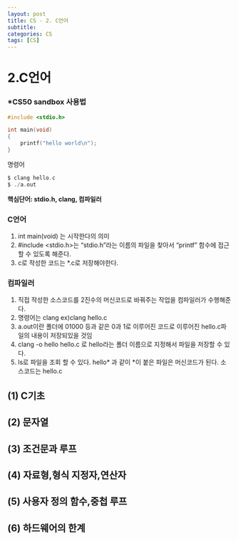```yaml
---
layout: post
title: CS - 2. C언어
subtitle: 
categories: CS
tags: [CS]
---
```


# 2.C언어

### *CS50 sandbox 사용법

```c
#include <stdio.h>

int main(void)
{
    printf("hello world\n");
}
```

명령어

```c
$ clang hello.c
$ ./a.out
```

**핵심단어: stdio.h, clang, 컴파일러**

### C언어

1. int main(void) 는 시작한다의 의미
2. #include <stdio.h>는 “stdio.h”라는 이름의 파일을 찾아서 “printf” 함수에 접근할 수 있도록 해준다.
3. c로 작성한 코드는 *.c로 저장해야한다.

### 컴파일러

1. 직접 작성한 소스코드를 2진수의 머신코드로 바꿔주는 작업을 컴파일러가 수행해준다.
2. 명령어는 clang ex)clang hello.c
3. a.out이란 폴더에 01000 등과 같은 0과 1로 이루어진 코드로 이루어진 hello.c파일의 내용이 저장되있을 것임
4. clang -o hello hello.c 로 hello라는 폴더 이름으로 지정해서 파일을 저장할 수 있다.
5. ls로 파일을 조회 할 수 있다. hello* 과 같이 *이 붙은 파일은 머신코드가 된다. 소스코드는 hello.c

## (1) C기초

## (2) 문자열

## (3) 조건문과 루프

## (4) 자료형,형식 지정자,연산자

## (5) 사용자 정의 함수,중첩 루프

## (6) 하드웨어의 한계